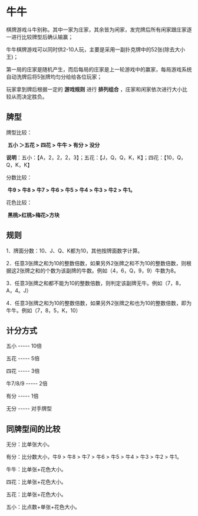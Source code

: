 # 牛牛

棋牌游戏斗牛别称。其中一家为庄家，其余皆为闲家，发完牌后所有闲家跟庄家逐一进行比较牌型后确认输赢；

牛牛棋牌游戏可以同时供2-10人玩，主要是采用一副扑克牌中的52张(除去大小王)；

第一局的庄家是随机产生，而后每局的庄家是上一轮游戏中的赢家，每局游戏系统自动洗牌后将5张牌均匀分给给各位玩家；

玩家拿到牌后根据一定的 **游戏规则** 进行 **排列组合** ，庄家和闲家依次进行大小比较从而决定胜负。

## 牌型

牌型比较： 

​		**五小 ＞五花 > 四花 > 牛牛 > 有分 > 没分**

​		**说明**：五小：【A，2，2，2，3】；五花：【J，Q，Q，K，K】；四花：【10，Q，Q，K，K】

分数比较：

​		**牛9 > 牛8 > 牛7 > 牛6 > 牛5 > 牛4 > 牛3 > 牛2 > 牛1。**

花色比较：

​		**黑桃>红桃>梅花>方块**

## 规则

1．牌面分数：10、J、Q、K都为10，其他按牌面数字计算。

2．任意3张牌之和为10的整数倍数，如果另外2张牌之和不为10的整数倍数，则根据这2张牌之和的个数为该副牌的牛数。例如（4，6，Q，9，9）牛数为8。

3．任意3张牌之和都不能为10的整数倍数，则判定该副牌无牛。例如（7，8，A，4。J）

4．任意3张牌之和为10的整数倍数，如果另外2张牌之和也为10的整数倍数，即为牛牛。例如（7，8，5，K，10）

## 计分方式

五小			-----	10倍

五花			-----	5倍

四花			-----	3倍

牛7/8/9	 -----	2倍

有分			-----	1倍

无分			-----	对手牌型

## 同牌型间的比较

无分：比单张大小。

有分：比分数大小，牛9 > 牛8 > 牛7 > 牛6 > 牛5 > 牛4 > 牛3 > 牛2 > 牛1。

牛牛：比单张+花色大小。

四花：比单张+花色大小。

五花：比单张+花色大小。

五小：比点数+单张+花色大小。
